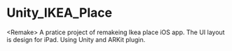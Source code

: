 # Unity_IKEA_Place
&lt;Remake> A pratice project of remakeing Ikea place iOS app. The UI layout is design for iPad. Using Unity and ARKit plugin. 
